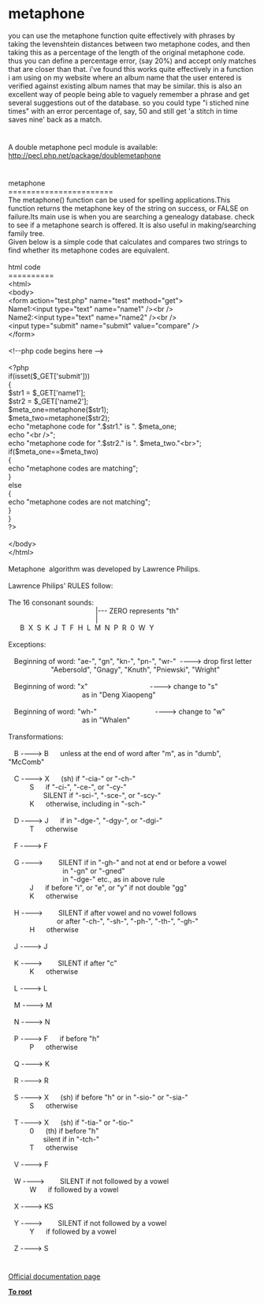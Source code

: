 # metaphone




<div class="phpcode"><span class="html">
you can use the metaphone function quite effectively with phrases by taking the levenshtein distances between two metaphone codes, and then taking this as a percentage of the length of the original metaphone code. thus you can define a percentage error, (say 20%) and accept only matches that are closer than that. i&apos;ve found this works quite effectively in a function i am using on my website where an album name that the user entered is verified against existing album names that may be similar. this is also an excellent way of people being able to vaguely remember a phrase and get several suggestions out of the database. so you could type &quot;i stiched nine times&quot; with an error percentage of, say, 50 and still get &apos;a stitch in time saves nine&apos; back as a match.</span>
</div>
  

#


<div class="phpcode"><span class="html">
A double metaphone pecl module is available: <a href="http://pecl.php.net/package/doublemetaphone" rel="nofollow" target="_blank">http://pecl.php.net/package/doublemetaphone</a></span>
</div>
  

#


<div class="phpcode"><span class="html">
metaphone<br>=======================<br>The metaphone() function can be used for spelling applications.This function returns the metaphone key of the string on success, or FALSE on failure.Its main use is when you are searching a genealogy database. check to see if a metaphone search is offered. It is also useful in making/searching family tree.<br>Given below is a simple code that calculates and compares two strings to find whether its metaphone codes are equivalent.<br><br>html code<br>==========<br>&lt;html&gt;<br>&lt;body&gt;<br>&lt;form action=&quot;test.php&quot; name=&quot;test&quot; method=&quot;get&quot;&gt;<br>Name1:&lt;input type=&quot;text&quot; name=&quot;name1&quot; /&gt;&lt;br /&gt;<br>Name2:&lt;input type=&quot;text&quot; name=&quot;name2&quot; /&gt;&lt;br /&gt;<br>&lt;input type=&quot;submit&quot; name=&quot;submit&quot; value=&quot;compare&quot; /&gt;<br>&lt;/form&gt;<br><br>&lt;!--php code begins here --&gt;<br><br><span class="default">&lt;?php<br></span><span class="keyword">if(isset(</span><span class="default">$_GET</span><span class="keyword">[</span><span class="string">&apos;submit&apos;</span><span class="keyword">]))<br>{<br></span><span class="default">$str1 </span><span class="keyword">= </span><span class="default">$_GET</span><span class="keyword">[</span><span class="string">&apos;name1&apos;</span><span class="keyword">];<br></span><span class="default">$str2 </span><span class="keyword">= </span><span class="default">$_GET</span><span class="keyword">[</span><span class="string">&apos;name2&apos;</span><span class="keyword">];<br></span><span class="default">$meta_one</span><span class="keyword">=</span><span class="default">metaphone</span><span class="keyword">(</span><span class="default">$str1</span><span class="keyword">);<br></span><span class="default">$meta_two</span><span class="keyword">=</span><span class="default">metaphone</span><span class="keyword">(</span><span class="default">$str2</span><span class="keyword">);<br>echo </span><span class="string">&quot;metaphone code for &quot;</span><span class="keyword">.</span><span class="default">$str1</span><span class="keyword">.</span><span class="string">&quot; is &quot;</span><span class="keyword">. </span><span class="default">$meta_one</span><span class="keyword">;<br>echo </span><span class="string">&quot;&lt;br /&gt;&quot;</span><span class="keyword">;<br>echo </span><span class="string">&quot;metaphone code for &quot;</span><span class="keyword">.</span><span class="default">$str2</span><span class="keyword">.</span><span class="string">&quot; is &quot;</span><span class="keyword">. </span><span class="default">$meta_two</span><span class="keyword">.</span><span class="string">&quot;&lt;br&gt;&quot;</span><span class="keyword">;<br>if(</span><span class="default">$meta_one</span><span class="keyword">==</span><span class="default">$meta_two</span><span class="keyword">)<br>{<br>echo </span><span class="string">&quot;metaphone codes are matching&quot;</span><span class="keyword">;<br>}<br>else<br>{<br>echo </span><span class="string">&quot;metaphone codes are not matching&quot;</span><span class="keyword">;<br>}<br>}<br></span><span class="default">?&gt;<br></span><br>&lt;/body&gt;<br>&lt;/html&gt;<br><br>Metaphone&#xA0; algorithm was developed by Lawrence Philips.<br><br>Lawrence Philips&apos; RULES follow:<br><br> The 16 consonant sounds:<br>&#xA0; &#xA0; &#xA0; &#xA0; &#xA0; &#xA0; &#xA0; &#xA0; &#xA0; &#xA0; &#xA0; &#xA0; &#xA0; &#xA0; &#xA0; &#xA0; &#xA0; &#xA0; &#xA0; &#xA0; &#xA0; &#xA0;&#xA0; |--- ZERO represents &quot;th&quot;<br>&#xA0; &#xA0; &#xA0; &#xA0; &#xA0; &#xA0; &#xA0; &#xA0; &#xA0; &#xA0; &#xA0; &#xA0; &#xA0; &#xA0; &#xA0; &#xA0; &#xA0; &#xA0; &#xA0; &#xA0; &#xA0; &#xA0;&#xA0; |<br>&#xA0; &#xA0; &#xA0; B&#xA0; X&#xA0; S&#xA0; K&#xA0; J&#xA0; T&#xA0; F&#xA0; H&#xA0; L&#xA0; M&#xA0; N&#xA0; P&#xA0; R&#xA0; 0&#xA0; W&#xA0; Y<br><br> Exceptions:<br><br>&#xA0;&#xA0; Beginning of word: &quot;ae-&quot;, &quot;gn&quot;, &quot;kn-&quot;, &quot;pn-&quot;, &quot;wr-&quot;&#xA0; ----&gt; drop first letter<br>&#xA0; &#xA0; &#xA0; &#xA0; &#xA0; &#xA0; &#xA0; &#xA0; &#xA0; &#xA0; &#xA0; &quot;Aebersold&quot;, &quot;Gnagy&quot;, &quot;Knuth&quot;, &quot;Pniewski&quot;, &quot;Wright&quot;<br><br>&#xA0;&#xA0; Beginning of word: &quot;x&quot;&#xA0; &#xA0; &#xA0; &#xA0; &#xA0; &#xA0; &#xA0; &#xA0; &#xA0; &#xA0; &#xA0; &#xA0; &#xA0; &#xA0; &#xA0; &#xA0; ----&gt; change to &quot;s&quot;<br>&#xA0; &#xA0; &#xA0; &#xA0; &#xA0; &#xA0; &#xA0; &#xA0; &#xA0; &#xA0; &#xA0; &#xA0; &#xA0; &#xA0; &#xA0; &#xA0; &#xA0; &#xA0; &#xA0; as in &quot;Deng Xiaopeng&quot;<br><br>&#xA0;&#xA0; Beginning of word: &quot;wh-&quot;&#xA0; &#xA0; &#xA0; &#xA0; &#xA0; &#xA0; &#xA0; &#xA0; &#xA0; &#xA0; &#xA0; &#xA0; &#xA0; &#xA0; &#xA0; ----&gt; change to &quot;w&quot;<br>&#xA0; &#xA0; &#xA0; &#xA0; &#xA0; &#xA0; &#xA0; &#xA0; &#xA0; &#xA0; &#xA0; &#xA0; &#xA0; &#xA0; &#xA0; &#xA0; &#xA0; &#xA0; &#xA0; as in &quot;Whalen&quot;<br><br> Transformations:<br><br>&#xA0;&#xA0; B ----&gt; B&#xA0; &#xA0; &#xA0; unless at the end of word after &quot;m&quot;, as in &quot;dumb&quot;, &quot;McComb&quot;<br><br>&#xA0;&#xA0; C ----&gt; X&#xA0; &#xA0; &#xA0; (sh) if &quot;-cia-&quot; or &quot;-ch-&quot;<br>&#xA0; &#xA0; &#xA0; &#xA0; &#xA0;&#xA0; S&#xA0; &#xA0; &#xA0; if &quot;-ci-&quot;, &quot;-ce-&quot;, or &quot;-cy-&quot;<br>&#xA0; &#xA0; &#xA0; &#xA0; &#xA0; &#xA0; &#xA0; &#xA0; &#xA0; SILENT if &quot;-sci-&quot;, &quot;-sce-&quot;, or &quot;-scy-&quot;<br>&#xA0; &#xA0; &#xA0; &#xA0; &#xA0;&#xA0; K&#xA0; &#xA0; &#xA0; otherwise, including in &quot;-sch-&quot;<br><br>&#xA0;&#xA0; D ----&gt; J&#xA0; &#xA0; &#xA0; if in &quot;-dge-&quot;, &quot;-dgy-&quot;, or &quot;-dgi-&quot;<br>&#xA0; &#xA0; &#xA0; &#xA0; &#xA0;&#xA0; T&#xA0; &#xA0; &#xA0; otherwise<br><br>&#xA0;&#xA0; F ----&gt; F<br><br>&#xA0;&#xA0; G ----&gt;&#xA0; &#xA0; &#xA0; &#xA0; SILENT if in &quot;-gh-&quot; and not at end or before a vowel<br>&#xA0; &#xA0; &#xA0; &#xA0; &#xA0; &#xA0; &#xA0; &#xA0; &#xA0; &#xA0; &#xA0; &#xA0; &#xA0; &#xA0; in &quot;-gn&quot; or &quot;-gned&quot;<br>&#xA0; &#xA0; &#xA0; &#xA0; &#xA0; &#xA0; &#xA0; &#xA0; &#xA0; &#xA0; &#xA0; &#xA0; &#xA0; &#xA0; in &quot;-dge-&quot; etc., as in above rule<br>&#xA0; &#xA0; &#xA0; &#xA0; &#xA0;&#xA0; J&#xA0; &#xA0; &#xA0; if before &quot;i&quot;, or &quot;e&quot;, or &quot;y&quot; if not double &quot;gg&quot;<br>&#xA0; &#xA0; &#xA0; &#xA0; &#xA0;&#xA0; K&#xA0; &#xA0; &#xA0; otherwise<br><br>&#xA0;&#xA0; H ----&gt;&#xA0; &#xA0; &#xA0; &#xA0; SILENT if after vowel and no vowel follows<br>&#xA0; &#xA0; &#xA0; &#xA0; &#xA0; &#xA0; &#xA0; &#xA0; &#xA0; &#xA0; &#xA0; &#xA0;&#xA0; or after &quot;-ch-&quot;, &quot;-sh-&quot;, &quot;-ph-&quot;, &quot;-th-&quot;, &quot;-gh-&quot;<br>&#xA0; &#xA0; &#xA0; &#xA0; &#xA0;&#xA0; H&#xA0; &#xA0; &#xA0; otherwise<br><br>&#xA0;&#xA0; J ----&gt; J<br><br>&#xA0;&#xA0; K ----&gt;&#xA0; &#xA0; &#xA0; &#xA0; SILENT if after &quot;c&quot;<br>&#xA0; &#xA0; &#xA0; &#xA0; &#xA0;&#xA0; K&#xA0; &#xA0; &#xA0; otherwise<br><br>&#xA0;&#xA0; L ----&gt; L<br><br>&#xA0;&#xA0; M ----&gt; M<br><br>&#xA0;&#xA0; N ----&gt; N<br><br>&#xA0;&#xA0; P ----&gt; F&#xA0; &#xA0; &#xA0; if before &quot;h&quot;<br>&#xA0; &#xA0; &#xA0; &#xA0; &#xA0;&#xA0; P&#xA0; &#xA0; &#xA0; otherwise<br><br>&#xA0;&#xA0; Q ----&gt; K<br><br>&#xA0;&#xA0; R ----&gt; R<br><br>&#xA0;&#xA0; S ----&gt; X&#xA0; &#xA0; &#xA0; (sh) if before &quot;h&quot; or in &quot;-sio-&quot; or &quot;-sia-&quot;<br>&#xA0; &#xA0; &#xA0; &#xA0; &#xA0;&#xA0; S&#xA0; &#xA0; &#xA0; otherwise<br><br>&#xA0;&#xA0; T ----&gt; X&#xA0; &#xA0; &#xA0; (sh) if &quot;-tia-&quot; or &quot;-tio-&quot;<br>&#xA0; &#xA0; &#xA0; &#xA0; &#xA0;&#xA0; 0&#xA0; &#xA0; &#xA0; (th) if before &quot;h&quot;<br>&#xA0; &#xA0; &#xA0; &#xA0; &#xA0; &#xA0; &#xA0; &#xA0; &#xA0; silent if in &quot;-tch-&quot;<br>&#xA0; &#xA0; &#xA0; &#xA0; &#xA0;&#xA0; T&#xA0; &#xA0; &#xA0; otherwise<br><br>&#xA0;&#xA0; V ----&gt; F<br><br>&#xA0;&#xA0; W ----&gt;&#xA0; &#xA0; &#xA0; &#xA0; SILENT if not followed by a vowel<br>&#xA0; &#xA0; &#xA0; &#xA0; &#xA0;&#xA0; W&#xA0; &#xA0; &#xA0; if followed by a vowel<br><br>&#xA0;&#xA0; X ----&gt; KS<br><br>&#xA0;&#xA0; Y ----&gt;&#xA0; &#xA0; &#xA0; &#xA0; SILENT if not followed by a vowel<br>&#xA0; &#xA0; &#xA0; &#xA0; &#xA0;&#xA0; Y&#xA0; &#xA0; &#xA0; if followed by a vowel<br><br>&#xA0;&#xA0; Z ----&gt; S</span>
</div>
  

#

[Official documentation page](https://www.php.net/manual/en/function.metaphone.php)

**[To root](/README.md)**